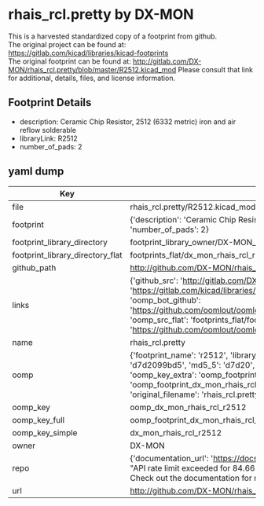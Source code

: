 # rhais_rcl.pretty by DX-MON  
This is a harvested standardized copy of a footprint from github.  
The original project can be found at:  
https://gitlab.com/kicad/libraries/kicad-footprints  
The original footprint can be found at:
http://gitlab.com/DX-MON/rhais_rcl.pretty/blob/master/R2512.kicad_mod
Please consult that link for additional, details, files, and license information.  
## Footprint Details
* description: Ceramic Chip Resistor, 2512 (6332 metric) iron and air reflow solderable  
* libraryLink: R2512  
* number_of_pads: 2  
## yaml dump  
| Key | Value |  
| --- | --- |  
| file | rhais_rcl.pretty/R2512.kicad_mod |  
| footprint | {'description': 'Ceramic Chip Resistor, 2512 (6332 metric) iron and air reflow solderable', 'libraryLink': 'R2512', 'number_of_pads': 2} |  
| footprint_library_directory | footprint_library_owner/DX-MON_rhais_rcl.pretty |  
| footprint_library_directory_flat | footprints_flat/dx_mon_rhais_rcl_r2512/working |  
| github_path | http://github.com/DX-MON/rhais_rcl.pretty/blob/master/R2512.kicad_mod |  
| links | {'github_src': 'http://gitlab.com/DX-MON/rhais_rcl.pretty/blob/master/R2512.kicad_mod', 'github_src_repo': 'https://gitlab.com/kicad/libraries/kicad-footprints', 'oomp_bot': 'footprints/dx_mon_rhais_rcl_r2512/working', 'oomp_bot_github': 'https://github.com/oomlout/oomlout_oomp_footprint_bot/tree/main/footprints/dx_mon_rhais_rcl_r2512/working', 'oomp_src_flat': 'footprints_flat/footprints_flat/dx_mon_rhais_rcl_r2512/working', 'oomp_src_flat_github': 'https://github.com/oomlout/oomlout_oomp_footprint_src/tree/main/footprints_flat/dx_mon_rhais_rcl_r2512/working'} |  
| name | rhais_rcl.pretty |  
| oomp | {'footprint_name': 'r2512', 'library_name': 'rhais_rcl', 'md5': 'd7d2099bd595d3fe4e563fb7b8b6da6d', 'md5_10': 'd7d2099bd5', 'md5_5': 'd7d20', 'md5_6': 'd7d209', 'oomp_key': 'oomp_dx_mon_rhais_rcl_r2512', 'oomp_key_extra': 'oomp_footprint_dx_mon_rhais_rcl_r2512', 'oomp_key_full': 'oomp_footprint_dx_mon_rhais_rcl_r2512_d7d209', 'oomp_key_simple': 'dx_mon_rhais_rcl_r2512', 'original_filename': 'rhais_rcl.pretty/R2512.kicad_mod', 'owner_name': 'dx_mon'} |  
| oomp_key | oomp_dx_mon_rhais_rcl_r2512 |  
| oomp_key_full | oomp_footprint_dx_mon_rhais_rcl_r2512 |  
| oomp_key_simple | dx_mon_rhais_rcl_r2512 |  
| owner | DX-MON |  
| repo | {'documentation_url': 'https://docs.github.com/rest/overview/resources-in-the-rest-api#rate-limiting', 'message': "API rate limit exceeded for 84.66.173.59. (But here's the good news: Authenticated requests get a higher rate limit. Check out the documentation for more details.)"} |  
| url | http://github.com/DX-MON/rhais_rcl.pretty |  

